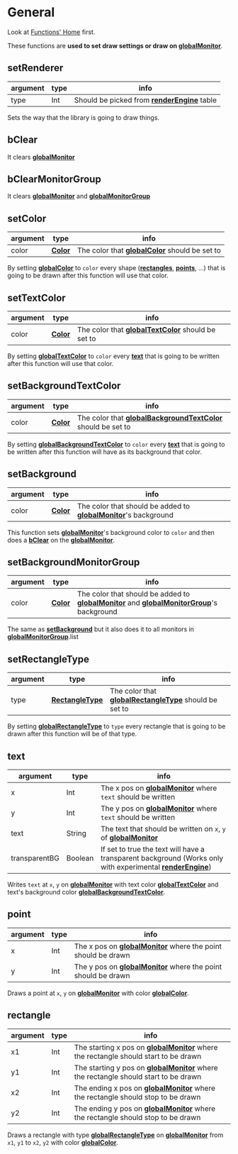 # General

Look at [Functions' Home](index.md#general) first.

These functions are **used to set draw settings or draw on [globalMonitor](../read_only_variables/monitor_management.md#globalmonitor-peripheral)**.

## setRenderer

| argument | type | info                                                                                                   |
| -------- | ---- | ------------------------------------------------------------------------------------------------------ |
| type     | Int  | Should be picked from [**renderEngine**](../read_only_variables/constants.md#renderengine-table) table |

Sets the way that the library is going to draw things.

## bClear

It clears [**globalMonitor**](../read_only_variables/monitor_management.md#globalmonitor-peripheral)

## bClearMonitorGroup

It clears [**globalMonitor**](../read_only_variables/monitor_management.md#globalmonitor-peripheral) and [**globalMonitorGroup**](../read_only_variables/monitor_management.md#globalmonitorgroup-table)

## setColor

| argument | type                                                      | info                                                                                                   |
| -------- | --------------------------------------------------------- | ------------------------------------------------------------------------------------------------------ |
| color    | [**Color**](https://computercraft.info/wiki/Colors_(API)) | The color that [**globalColor**](../writeable_variables/drawing.md#globalcolor-color) should be set to |

By setting [**globalColor**](../writeable_variables/drawing.md#globalcolor-color) to `color` every shape ([**rectangles**](#rectangle), [**points**](#point), ...) that is going to be drawn after this function will use that color.

## setTextColor

| argument | type                                                      | info                                                                                                           |
| -------- | --------------------------------------------------------- | -------------------------------------------------------------------------------------------------------------- |
| color    | [**Color**](https://computercraft.info/wiki/Colors_(API)) | The color that [**globalTextColor**](../writeable_variables/drawing.md#globaltextcolor-color) should be set to |

By setting [**globalTextColor**](../writeable_variables/drawing.md#globaltextcolor-color) to `color` every [**text**](#text) that is going to be written after this function will use that color.

## setBackgroundTextColor

| argument | type                                                      | info                                                                                                                               |
| -------- | --------------------------------------------------------- | ---------------------------------------------------------------------------------------------------------------------------------- |
| color    | [**Color**](https://computercraft.info/wiki/Colors_(API)) | The color that [**globalBackgroundTextColor**](../writeable_variables/drawing.md#globalbackgroundtextcolor-color) should be set to |

By setting [**globalBackgroundTextColor**](../writeable_variables/drawing.md#globalbackgroundtextcolor-color) to `color` every [**text**](#text) that is going to be written after this function will have as its background that color.

## setBackground

| argument | type                                                      | info                                                                                                                                      |
| -------- | --------------------------------------------------------- | ----------------------------------------------------------------------------------------------------------------------------------------- |
| color    | [**Color**](https://computercraft.info/wiki/Colors_(API)) | The color that should be added to [**globalMonitor**](../read_only_variables/monitor_management.md#globalmonitor-peripheral)'s background |

This function sets [**globalMonitor**](../read_only_variables/monitor_management.md#globalmonitor-peripheral)'s background color to `color` and then does a [**bClear**](#bclear) on the [**globalMonitor**](../read_only_variables/monitor_management.md#globalmonitor-peripheral).

## setBackgroundMonitorGroup

| argument | type                                                      | info                                                                                                                                                                                                                                          |
| -------- | --------------------------------------------------------- | --------------------------------------------------------------------------------------------------------------------------------------------------------------------------------------------------------------------------------------------- |
| color    | [**Color**](https://computercraft.info/wiki/Colors_(API)) | The color that should be added to [**globalMonitor**](../read_only_variables/monitor_management.md#globalmonitor-peripheral) and [**globalMonitorGroup**](../read_only_variables/monitor_management.md#globalmonitorgroup-table)'s background |

The same as [**setBackground**](#setBackground) but it also does it to all monitors in [**globalMonitorGroup**](../read_only_variables/monitor_management.md#globalmonitorgroup-table).list

## setRectangleType

| argument | type                                                                          | info                                                                                                                           |
| -------- | ----------------------------------------------------------------------------- | ------------------------------------------------------------------------------------------------------------------------------ |
| type     | [**RectangleType**](../read_only_variables/constants.md#rectangletypes-table) | The color that [**globalRectangleType**](../writeable_variables/drawing.md#globalrectangletype-rectangletype) should be set to |

By setting [**globalRectangleType**](../writeable_variables/drawing.md#globalrectangletype-rectangletype) to `type` every rectangle that is going to be drawn after this function will be of that type.

## text

| argument      | type    | info                                                                                                                                                                 |
| ------------- | ------- | -------------------------------------------------------------------------------------------------------------------------------------------------------------------- |
| x             | Int     | The x pos on [**globalMonitor**](../read_only_variables/monitor_management.md#globalmonitor-peripheral) where `text` should be written                               |
| y             | Int     | The y pos on [**globalMonitor**](../read_only_variables/monitor_management.md#globalmonitor-peripheral) where `text` should be written                               |
| text          | String  | The text that should be written on `x`, `y` of [**globalMonitor**](../read_only_variables/monitor_management.md#globalmonitor-peripheral)                            |
| transparentBG | Boolean | If set to true the text will have a transparent background (Works only with experimental [**renderEngine**](../read_only_variables/constants.md#renderengine-table)) |

Writes `text` at `x`, `y` on [**globalMonitor**](../read_only_variables/monitor_management.md#globalmonitor-peripheral) with text color [**globalTextColor**](../writeable_variables/drawing.md#globaltextcolor-color) and text's background color [**globalBackgroundTextColor**](../writeable_variables/drawing.md#globalbackgroundtextcolor-color).

## point

| argument | type   | info                                                                                                                                    |
| -------- | ------ | --------------------------------------------------------------------------------------------------------------------------------------- |
| x        | Int    | The x pos on [**globalMonitor**](../read_only_variables/monitor_management.md#globalmonitor-peripheral) where the point should be drawn |
| y        | Int    | The y pos on [**globalMonitor**](../read_only_variables/monitor_management.md#globalmonitor-peripheral) where the point should be drawn |

Draws a point at `x`, `y` on [**globalMonitor**](../read_only_variables/monitor_management.md#globalmonitor-peripheral) with color [**globalColor**](../writeable_variables/drawing.md#globalcolor-color).

## rectangle

| argument | type   | info                                                                                                                                                          |
| -------- | ------ | ------------------------------------------------------------------------------------------------------------------------------------------------------------- |
| x1       | Int    | The starting x pos on [**globalMonitor**](../read_only_variables/monitor_management.md#globalmonitor-peripheral) where the rectangle should start to be drawn |
| y1       | Int    | The starting y pos on [**globalMonitor**](../read_only_variables/monitor_management.md#globalmonitor-peripheral) where the rectangle should start to be drawn |
| x2       | Int    | The ending x pos on [**globalMonitor**](../read_only_variables/monitor_management.md#globalmonitor-peripheral) where the rectangle should stop to be drawn    |
| y2       | Int    | The ending y pos on [**globalMonitor**](../read_only_variables/monitor_management.md#globalmonitor-peripheral) where the rectangle should stop to be drawn    |

Draws a rectangle with type [**globalRectangleType**](../writeable_variables/drawing.md#globalrectangletype-rectangletype) on [**globalMonitor**](../read_only_variables/monitor_management.md#globalmonitor-peripheral) from `x1`, `y1` to `x2`, `y2` with color [**globalColor**](../writeable_variables/drawing.md#globalcolor-color).
